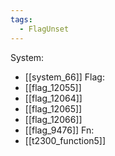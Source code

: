 ```yaml
---
tags:
  - FlagUnset
---
```

System:
- [[system_66]]
Flag:
- [[flag_12055]]
- [[flag_12064]]
- [[flag_12065]]
- [[flag_12066]]
- [[flag_9476]]
Fn:
- [[t2300_function5]]
